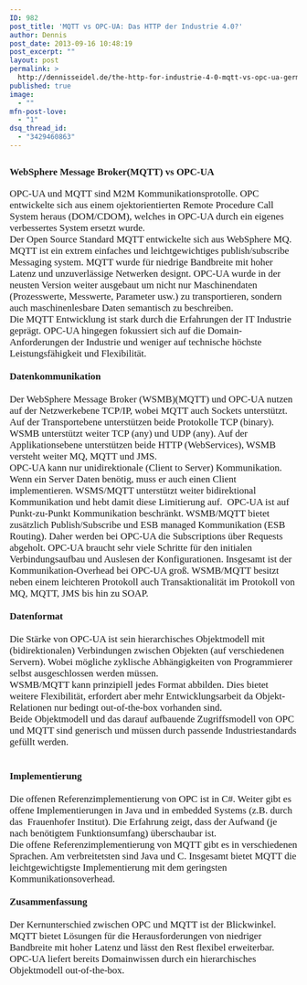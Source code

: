 ```yaml
---
ID: 982
post_title: 'MQTT vs OPC-UA: Das HTTP der Industrie 4.0?'
author: Dennis
post_date: 2013-09-16 10:48:19
post_excerpt: ""
layout: post
permalink: >
  http://dennisseidel.de/the-http-for-industrie-4-0-mqtt-vs-opc-ua-german/
published: true
image:
  - ""
mfn-post-love:
  - "1"
dsq_thread_id:
  - "3429460863"
---
```

<h2><span style="font-family: Tahoma; font-size: 17px;">WebSphere Message Broker(MQTT) vs OPC-UA</span></h2>
<p style="margin: 0px; font-size: 12px; font-family: Arial;"><span style="font-family: Tahoma; font-size: 17px;">OPC-UA und MQTT sind M2M Kommunikationsprotolle. OPC entwickelte sich aus einem ojektorientierten Remote Procedure Call System heraus (DOM/CDOM), welches in OPC-UA durch ein eigenes verbessertes System ersetzt wurde.</span></p>
<p style="margin: 0px; font-size: 12px; font-family: Arial;"><span style="font-family: Tahoma; font-size: 17px;">Der Open Source Standard MQTT entwickelte sich aus WebSphere MQ. MQTT ist ein extrem einfaches und leichtgewichtiges publish/subscribe Messaging system. MQTT wurde für niedrige Bandbreite mit hoher Latenz und unzuverlässige Netwerken designt. OPC-UA wurde in der neusten Version weiter ausgebaut um nicht nur Maschinendaten (Prozesswerte, Messwerte, Parameter usw.) zu transportieren, sondern auch maschinenlesbare Daten semantisch zu beschreiben.</span></p>
<p style="margin: 0px; font-size: 12px; font-family: Arial;"><span style="font-family: Tahoma; font-size: 17px;">Die MQTT Entwicklung ist stark durch die Erfahrungen der IT Industrie geprägt. OPC-UA hingegen fokussiert sich auf die Domain-Anforderungen der Industrie und weniger auf technische höchste Leistungsfähigkeit und Flexibilität. </span></p>
<p style="margin: 0px; font-size: 12px; font-family: Arial; min-height: 14px;"><span style="font-family: Tahoma; font-size: 17px;"> </span></p>

<h2 style="margin: 0px; font-size: 12px; font-family: Arial;"><span style="font-family: Tahoma; font-size: 17px;">Datenkommunikation</span></h2>
<p style="margin: 0px; font-size: 12px; font-family: Arial; min-height: 14px;"><span style="font-family: Tahoma; font-size: 17px;"> </span></p>
<p style="margin: 0px; font-size: 12px; font-family: Arial;"><span style="font-family: Tahoma; font-size: 17px;">Der WebSphere Message Broker (WSMB)(MQTT) und OPC-UA nutzen auf der Netzwerkebene TCP/IP, wobei MQTT auch Sockets unterstützt. Auf der Transportebene unterstützen beide Protokolle TCP (binary). WSMB unterstützt weiter TCP (any) und UDP (any). Auf der Applikationsebene unterstützen beide HTTP (WebServices), WSMB versteht weiter MQ, MQTT und JMS. </span></p>
<p style="margin: 0px; font-size: 12px; font-family: Arial;"><span style="font-family: Tahoma; font-size: 17px;">OPC-UA kann nur unidirektionale (Client to Server) Kommunikation. Wenn ein Server Daten benötig, muss er auch einen Client implementieren. WSMS/MQTT unterstützt weiter bidirektional Kommunikation und hebt damit diese Limitierung auf.  OPC-UA ist auf Punkt-zu-Punkt Kommunikation beschränkt. WSMB/MQTT bietet zusätzlich Publish/Subscribe und ESB managed Kommunikation (ESB Routing). Daher werden bei OPC-UA die Subscriptions über Requests abgeholt. OPC-UA braucht sehr viele Schritte für den initialen Verbindungsaufbau und Auslesen der Konfigurationen. Insgesamt ist der Kommunikation-Overhead bei OPC-UA groß. WSMB/MQTT besitzt neben einem leichteren Protokoll auch Transaktionalität im Protokoll von MQ, MQTT, JMS bis hin zu SOAP. </span></p>
<p style="margin: 0px; font-size: 12px; font-family: Arial; min-height: 14px;"><span style="font-family: Tahoma; font-size: 17px;"> </span></p>

<h2 style="margin: 0px; font-size: 12px; font-family: Arial;"><span style="font-family: Tahoma; font-size: 17px;">Datenformat</span></h2>
<p style="margin: 0px; font-size: 12px; font-family: Arial; min-height: 14px;"><span style="font-family: Tahoma; font-size: 17px;"> </span></p>
<p style="margin: 0px; font-size: 12px; font-family: Arial;"><span style="font-family: Tahoma; font-size: 17px;">Die Stärke von OPC-UA ist sein hierarchisches Objektmodell mit (bidirektionalen) Verbindungen zwischen Objekten (auf verschiedenen Servern). Wobei mögliche zyklische Abhängigkeiten von Programmierer selbst ausgeschlossen werden müssen.</span></p>
<p style="margin: 0px; font-size: 12px; font-family: Arial;"><span style="font-family: Tahoma; font-size: 17px;">WSMB/MQTT kann prinzipiell jedes Format abbilden. Dies bietet weitere Flexibilität, erfordert aber mehr Entwicklungsarbeit da Objekt-Relationen nur bedingt out-of-the-box vorhanden sind.</span></p>
<p style="margin: 0px; font-size: 12px; font-family: Arial;"><span style="font-family: Tahoma; font-size: 17px;">Beide Objektmodell und das darauf aufbauende Zugriffsmodell von OPC und MQTT sind generisch und müssen durch passende Industriestandards gefüllt werden. </span></p>
<p style="margin: 0px; font-size: 12px; font-family: Arial; min-height: 14px;"><span style="font-family: Tahoma; font-size: 17px;"> </span></p>
<p style="margin: 0px; font-size: 12px; font-family: Arial; min-height: 14px;"><span style="font-family: Tahoma; font-size: 17px;"> </span></p>

<h2 style="margin: 0px; font-size: 12px; font-family: Arial;"><span style="font-family: Tahoma; font-size: 17px;">Implementierung</span></h2>
<p style="margin: 0px; font-size: 12px; font-family: Arial; min-height: 14px;"><span style="font-family: Tahoma; font-size: 17px;"> </span></p>
<p style="margin: 0px; font-size: 12px; font-family: Arial;"><span style="font-family: Tahoma; font-size: 17px;">Die offenen Referenzimplementierung von OPC ist in C#. Weiter gibt es offene Implementierungen in Java und in embedded Systems (z.B. durch das  Frauenhofer Institut). Die Erfahrung zeigt, dass der Aufwand (je nach benötigtem Funktionsumfang) überschaubar ist.</span></p>
<p style="margin: 0px; font-size: 12px; font-family: Arial;"><span style="font-family: Tahoma; font-size: 17px;">Die offene Referenzimplementierung von MQTT gibt es in verschiedenen Sprachen. Am verbreitetsten sind Java und C. Insgesamt bietet MQTT die leichtgewichtigste Implementierung mit dem geringsten Kommunikationsoverhead. </span></p>
<p style="margin: 0px; font-size: 12px; font-family: Arial; min-height: 14px;"><span style="font-family: Tahoma; font-size: 17px;"> </span></p>

<h2 style="margin: 0px; font-size: 12px; font-family: Arial;"><span style="font-family: Tahoma; font-size: 17px;">Zusammenfassung</span></h2>
<p style="margin: 0px; font-size: 12px; font-family: Arial; min-height: 14px;"><span style="font-family: Tahoma; font-size: 17px;"> </span></p>
<p style="margin: 0px; font-size: 12px; font-family: Arial;"><span style="font-family: Tahoma; font-size: 17px;">Der Kernunterschied zwischen OPC und MQTT ist der Blickwinkel. MQTT bietet Lösungen für die Herausforderungen von niedriger Bandbreite mit hoher Latenz und lässt den Rest flexibel erweiterbar. OPC-UA liefert bereits Domainwissen durch ein hierarchisches Objektmodell out-of-the-box.</span></p>